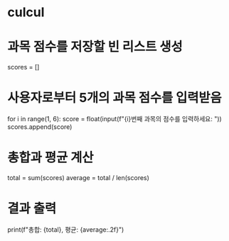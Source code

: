 # culcul

# 과목 점수를 저장할 빈 리스트 생성
scores = []

# 사용자로부터 5개의 과목 점수를 입력받음
for i in range(1, 6):
    score = float(input(f"{i}번째 과목의 점수를 입력하세요: "))
    scores.append(score)

# 총합과 평균 계산
total = sum(scores)
average = total / len(scores)

# 결과 출력
print(f"총합: {total}, 평균: {average:.2f}")
